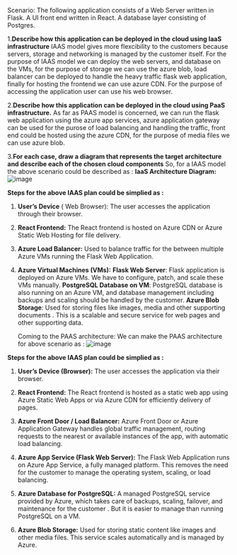 
Scenario: The following application consists of a Web Server written in Flask. A UI front end written in React. A database layer consisting of Postgres.

1.**Describe how this application can be deployed in the cloud using IaaS infrastructure**
IAAS model gives more flexcibility to the customers because servers, storage and networking is managed by the customer itself.
For the purpose of IAAS model we can deploy the web servers, and database on the VMs, for the purpose of storage we can use the azure blob, load balancer can be deployed to handle the heavy traffic flask web application, finally for hosting the frontend we can use azure CDN.
For the purpose of accessing the application user can use his web browser.

2.**Describe how this application can be deployed in the cloud using PaaS infrastructure.**
As far as PAAS model is concerned, we can run the flask web application using the azure app services, azure application gateway can be used for the purose of load balancing and handling the traffic, front end could be hosted using the azure CDN, for the purpose of media files we can use azure blob.


3.**For each case, draw a diagram that represents the target architecture and describe each of the chosen cloud components**
So, for a IAAS model the above scenario could be described as :
**IaaS Architecture Diagram:**
![image](https://github.com/user-attachments/assets/3d0bd365-4fcf-4e87-a7c2-c3c232a84605)


**Steps for the above IAAS plan could be simplied as :**
1. **User’s Device** ( Web Browser):
    The user accesses the application through their browser.

2. **React Frontend:**
    The React frontend is hosted on Azure CDN or Azure Static Web Hosting for file delivery.

3. **Azure Load Balancer:**
    Used to balance traffic for the between multiple Azure VMs running the Flask Web Application.

4. **Azure Virtual Machines (VMs):**
    **Flask Web Server**: Flask application is deployed on Azure VMs. We have to configure, patch, and scale these VMs manually.
    **PostgreSQL Database on VM**: PostgreSQL database is also running on an Azure VM, and database management including backups and scaling should be handled by the customer.
    **Azure Blob Storage**: Used for storing  files like images, media and other supporting documents . This is a scalable and secure service for web pages and other supporting data.



   Coming to the PAAS architecture:
   We can make the PAAS architecture for above scenario as :
   ![image](https://github.com/user-attachments/assets/8d577f36-2935-497c-93ce-c86d35ceb0dd)


   
**Steps for the above IAAS plan could be simplied as :**
1. **User’s Device (Browser):**
   The user accesses the application via their browser.

2. **React Frontend:**
   The React frontend is hosted as a static web app using Azure Static Web Apps or via Azure CDN for efficiently delivery of pages.

3. **Azure Front Door / Load Balancer:**
   Azure Front Door or Azure Application Gateway handles global traffic management, routing requests to the nearest or available instances of the app, with automatic load balancing.

4. **Azure App Service (Flask Web Server):**
    The Flask Web Application runs on Azure App Service, a fully managed platform. This removes the need for the customer to manage the operating system, scaling, or load balancing.

5. **Azure Database for PostgreSQL:**
    A managed PostgreSQL service provided by Azure, which takes care of backups, scaling, failover, and maintenance for the customer . But it is easier to manage than running PostgreSQL on a VM.

6. **Azure Blob Storage:**
    Used for storing static content like images and other media files. This service scales automatically and is managed by Azure.


   



